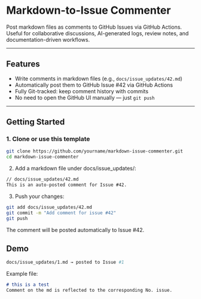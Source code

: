 # Markdown-to-Issue Commenter

Post markdown files as comments to GitHub Issues via GitHub Actions.  
Useful for collaborative discussions, AI-generated logs, review notes, and documentation-driven workflows.

---

## Features

- Write comments in markdown files (e.g., `docs/issue_updates/42.md`)
- Automatically post them to GitHub Issue #42 via GitHub Actions
- Fully Git-tracked: keep comment history with commits
- No need to open the GitHub UI manually — just `git push`

---

## Getting Started

### 1. Clone or use this template

```bash
git clone https://github.com/yourname/markdown-issue-commenter.git
cd markdown-issue-commenter
```

2. Add a markdown file under docs/issue_updates/:
```markdown
// docs/issue_updates/42.md
This is an auto-posted comment for Issue #42.
```
3. Push your changes:
```bash
git add docs/issue_updates/42.md
git commit -m "Add comment for issue #42"
git push
```

The comment will be posted automatically to Issue #42.

## Demo
```bash
docs/issue_updates/1.md → posted to Issue #1
```
Example file:
```markdown
# this is a test
Comment on the md is reflected to the corresponding No. issue.
```